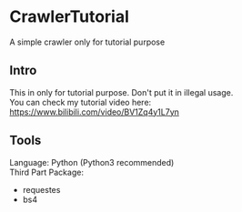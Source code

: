 # CrawlerTutorial
A simple crawler only for tutorial purpose  
## Intro
This in only for tutorial purpose. Don't put it in illegal usage.  
You can check my tutorial video here: https://www.bilibili.com/video/BV1Zq4y1L7yn  
## Tools
Language: Python (Python3 recommended)  
Third Part Package:  
- requestes
- bs4
